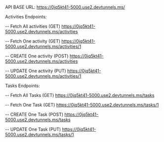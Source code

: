 API BASE URL: https://0jq5kt41-5000.use2.devtunnels.ms/

Activities Endpoints:

-- Fetch All activities (GET)
https://0jq5kt41-5000.use2.devtunnels.ms/activities

-- Fetch One activity (GET)
https://0jq5kt41-5000.use2.devtunnels.ms/activities/1

-- CREATE One activity (POST)
https://0jq5kt41-5000.use2.devtunnels.ms/activities

-- UPDATE One activity (PUT)
https://0jq5kt41-5000.use2.devtunnels.ms/activities/1


Tasks Endpoints:

-- Fetch All Tasks (GET)
https://0jq5kt41-5000.use2.devtunnels.ms/tasks

-- Fetch One Task (GET)
https://0jq5kt41-5000.use2.devtunnels.ms/tasks/1

-- CREATE One Task (POST)
https://0jq5kt41-5000.use2.devtunnels.ms/tasks

-- UPDATE One Task (PUT)
https://0jq5kt41-5000.use2.devtunnels.ms/tasks/1

